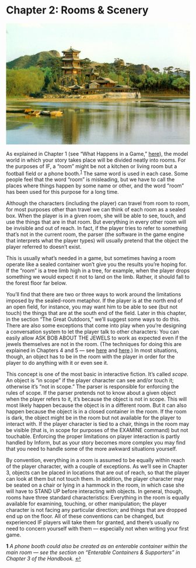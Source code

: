 # Chapter 2: Rooms &amp; Scenery

![](../assets/graphics9.jpg)

As explained in Chapter 1 (see “What Happens in a Game,” [here](../chapter_1_getting_started/what_happens_in_a_game.md#what_happens_in_a_game)), the model world in which your story takes place will be divided neatly into rooms. For the purposes of IF, a “room” might be not a kitchen or living room but a football field or a phone booth.<sup id="a1">[1](#f1)</sup> The same word is used in each case. Some people feel that the word “room” is misleading, but we have to call the places where things happen by some name or other, and the word “room” has been used for this purpose for a long time.

Although the characters (including the player) can travel from room to room, for most purposes other than travel we can think of each room as a sealed box. When the player is in a given room, she will be able to see, touch, and use the things that are in that room. But everything in every other room will be invisible and out of reach. In fact, if the player tries to refer to something that’s not in the current room, the parser (the software in the game engine that interprets what the player types) will usually pretend that the object the player referred to doesn’t exist.

This is usually what’s needed in a game, but sometimes having a room operate like a sealed container won’t give you the results you’re hoping for. If the “room” is a tree limb high in a tree, for example, when the player drops something we would expect it not to land on the limb. Rather, it should fall to the forest floor far below.

You’ll find that there are two or three ways to work around the limitations imposed by the sealed-room metaphor. If the player is at the north end of an open field, for instance, you may want him to be able to see (but not touch) the things that are at the south end of the field. Later in this chapter, in the section “The Great Outdoors,” we’ll suggest some ways to do this. There are also some exceptions that come into play when you’re designing a conversation system to let the player talk to other characters: You can easily allow ASK BOB ABOUT THE JEWELS to work as expected even if the jewels themselves are not in the room. (The techniques for doing this are explained in Chapters 4 and 5 — see [here](../chapter_4_actions/actions_with_topics.md#actions_with_topics) and [here](../chapter_5_creating_characters/conversations,_part_ii_asktellgiveshow.md#topics-of-conversation).) In most situations, though, an object has to be in the room with the player in order for the player to do anything with it or even see it.

This concept is one of the most basic in interactive fiction. It’s called _scope._ An object is “in scope” if the player character can see and/or touch it; otherwise it’s “not in scope.” The parser is responsible for enforcing the rules of scope. If the parser pretends not to know about a given object when the player refers to it, it’s because the object is not in scope. This will most likely happen because the object is in a different room. But it can also happen because the object is in a closed container in the room. If the room is dark, the object might be in the room but not available for the player to interact with. If the player character is tied to a chair, things in the room may be visible (that is, in scope for purposes of the EXAMINE command) but not touchable. Enforcing the proper limitations on player interaction is partly handled by Inform, but as your story becomes more complex you may find that you need to handle some of the more awkward situations yourself.

By convention, everything in a room is assumed to be equally within reach of the player character, with a couple of exceptions. As we’ll see in Chapter 3, objects can be placed in locations that are out of reach, so that the player can look at them but not touch them. In addition, the player character may be seated on a chair or lying in a hammock in the room, in which case she will have to STAND UP before interacting with objects. In general, though, rooms have three standard characteristics: Everything in the room is equally available for examining, touching, or other manipulation; the player character is not facing any particular direction; and things that are dropped end up on the floor. All of these conventions can be changed, but experienced IF players will take them for granted, and there’s usually no need to concern yourself with them — especially not when writing your first game.

<b id="f1">1</b> _A phone booth could also be created as an enterable container within the main room — see the section on “Enterable Containers &amp; Supporters” in Chapter 3 of the Handbook._ [↩](#a1)
